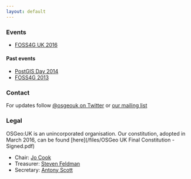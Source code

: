 ```yaml
---
layout: default
---
```


### Events

* [FOSS4G UK 2016](/foss4guk2016)

#### Past events

* [PostGIS Day 2014](http://osgeouk.github.io/pgday/)
* [FOSS4G 2013](http://2013.foss4g.org/)

### Contact

For updates follow [@osgeouk on Twitter](https://twitter.com/osgeouk) or [our mailing list](https://lists.osgeo.org/mailman/listinfo/uk)

### Legal

OSGeo:UK is an unincorporated organisation. Our constitution, adopted in March 2016, can be found [here](/files/OSGeo UK Final Constitution - Signed.pdf)

* Chair: [Jo Cook](https://twitter.com/archaeogeek)
* Treasurer: [Steven Feldman](https://twitter.com/StevenFeldman)
* Secretary: [Antony Scott](https://twitter.com/antscott)
